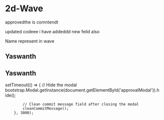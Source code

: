# 2d-Wave

approvedthe is comntendt 


updated codeee i have addeddd new feild also

Name represent in wave
<h2>Yaswanth</h2>
<h2>Yaswanth</h2>
    setTimeout(() => {
            // Hide the modal
            bootstrap.Modal.getInstance(document.getElementById('approvalModal')).hide();

            // Clean commit message field after closing the modal
            cleanCommitMessage();
        }, 3000);  